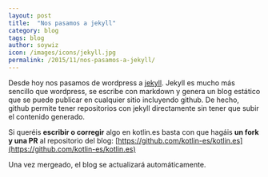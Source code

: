 ```yaml
---
layout: post
title:  "Nos pasamos a jekyll"
category: blog
tags: blog
author: soywiz
icon: /images/icons/jekyll.jpg
permalink: /2015/11/nos-pasamos-a-jekyll/
---
```


Desde hoy nos pasamos de wordpress a [jekyll](https://jekyllrb.com/).
Jekyll es mucho más sencillo que wordpress, se escribe con markdown y genera un blog estático
que se puede publicar en cualquier sitio incluyendo github.
De hecho, github permite tener repositorios con jekyll directamente sin tener que subir el contenido generado.

Si queréis **escribir o corregir** algo en kotlin.es basta con que hagáis **un fork y una PR** al repositorio del blog:
[https://github.com/kotlin-es/kotlin.es](https://github.com/kotlin-es/kotlin.es)

Una vez mergeado, el blog se actualizará automáticamente.